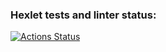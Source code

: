 ### Hexlet tests and linter status:
[![Actions Status](https://github.com/NatKorsh/frontend-project-44/workflows/hexlet-check/badge.svg)](https://github.com/NatKorsh/frontend-project-44/actions)

